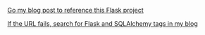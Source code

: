 [Go my blog post to reference this Flask project]()

[If the URL fails, search for Flask and SQLAlchemy tags in my blog](http://3n61137b17.zicp.vip/myblog)

